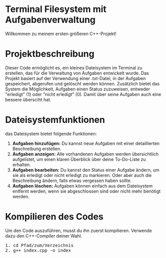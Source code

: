 # Terminal Filesystem mit Aufgabenverwaltung
Willkommen zu meinem ersten größeren C++-Projekt! 

# Projektbeschreibung
Dieser Code ermöglicht es, ein kleines Dateisystem im Terminal zu erstellen, das für die Verwaltung von Aufgaben entwickelt wurde. Das Projekt basiert auf der Verwendung einer .txt-Datei, in der Aufgaben gespeichert, abgerufen und gelöscht werden können. Zusätzlich bietet das System die Möglichkeit, Aufgaben einen Status zuzuweisen, entweder "erledigt" (1) oder "nicht erledigt" (0). Damit über seine Aufgaben auch eine bessere übersciht hat.

# Dateisystemfunktionen
das Dateisystem bietet folgende Funktionen:

1. **Aufgaben hinzufügen:** Du kannst neue Aufgaben mit einer detaillierten Beschreibung erstellen.
2. **Aufgaben anzeigen:** Alle vorhandenen Aufgaben werden übersichtlich aufgelistet, um einen klaren Überblick über deine To-Do-Liste zu erhalten.
3. **Aufgaben bearbeiten:** Du kannst den Status einer Aufgabe ändern, um sie als erledigt oder nicht erledigt zu markieren. Oder aber auch die Beschreibung ändern, falls etwas vergessen haben sollte.
4. **Aufgaben löschen:** Aufgaben können einfach aus dem Dateisystem entfernt werden, wenn sie abgeschlossen sind oder nicht mehr benötigt werden.

# Kompilieren des Codes
Um den Code auszuführen, musst du ihn zuerst kompilieren. Verwende dazu den C++-Compiler deiner Wahl.

<pre>
1. cd Pfad/zum/Verzeichnis
2. g++ index.cpp -o index
</pre>
